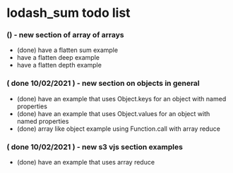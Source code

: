 # lodash_sum todo list

### () - new section of array of arrays
* (done) have a flatten sum example
* have a flatten deep example
* have a flatten depth example

### ( done 10/02/2021 ) - new section on objects in general
* (done) have an example that uses Object.keys for an object with named properties
* (done) have an example that uses Object.values for an object with named properties
* (done) array like object example using Function.call with array reduce

### ( done 10/02/2021 ) - new s3 vjs section examples
* (done) have an example that uses array reduce
